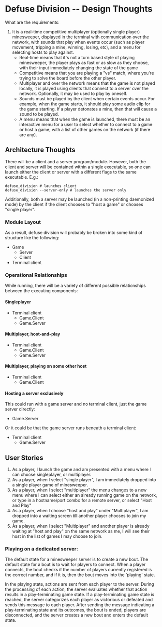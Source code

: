 
Defuse Division -- Design Thoughts
==================================

What are the requirements:

1. It is a real-time competitive multiplayer (optionally single player) minesweeper, displayed in the terminal with communication over the network, with sounds that play when events occur (such as player movement, tripping a mine, winning, losing, etc), and a menu for selecting hosts to play against.
	- Real-time means that it's not a turn based style of playing minesweeper, the player plays as fast or as slow as they choose, with their input immediately changing the state of the game
	- Competitive means that you are playing a "vs" match, where you're trying to solve the board before the other player.
	- Multiplayer and over the network means that the game is not played locally, it is played using clients that connect to a server over the network. Optionally, it may be used to play by oneself.
	- Sounds must be played by the client when certain events occur. For example, when the game starts, it should play some audio clip for the game starting. If a player detonates a mine, then that will cause a sound to be played.
	- A menu means that when the game is launched, there must be an interactive menu for a user to select whether to connect to a game or host a game, with a list of other games on the network (if there are any).


Architecture Thoughts
---------------------

There will be a client and a server program/module. However, both the client
and server will be contained within a single executable, so one can launch
either the client or server with a different flags to the same executable.
E.g.:

	defuse_division # launches client
	defuse_division --server-only # launches the server only

Additionally, both a server may be launched (in a non-printing daemonized mode)
by the client if the client chooses to "host a game" or chooses "single
player".

### Module Layout

As a result, defuse division will probably be broken into some kind of
structure like the following:

- Game
	- Server
	- Client
- Terminal client


### Operational Relationships

While running, there will be a variety of different possible relationships
between the executing components:

#### Singleplayer

- Terminal client
	- Game.Client
	- Game.Server

#### Multiplayer, host-and-play

- Terminal client
	- Game.Client
	- Game.Server

#### Multiplayer, playing on some other host

- Terminal client
	- Game.Client

#### Hosting a server exclusively

This could run with a game server and no terminal client, just the game server directly:

- Game.Server

Or it could be that the game server runs beneath a terminal client:

- Terminal client
	- Game.Server


User Stories
------------

1. As a player, I launch the game and am presented with a menu where I can choose singleplayer, or multiplayer.
2. As a player, when I select "single player", I am immediately dropped into a single player game of minesweeper.
3. As a player, when I select "multiplayer" the menu changes to a new menu where I can select either an already running game on the network, or type in a hostname/port combo for a remote server, or select "Host and Play"
4. As a player, when I choose "host and play" under "Multiplayer", I am dropped into a waiting screen till another player chooses to join my game.
5. As a player, when I select "Multiplayer" and another player is already waiting at "host and play" on the same network as me, I will see their host in the list of games I may choose to join.

### Playing on a dedicated server:

The default state for a minesweeper server is to create a new bout. The default
state for a bout is to wait for players to connect. When a player connects, the
bout checks if the number of players currently registered is the correct
number, and if it is, then the bout moves into the 'playing' state.

In the playing state, actions are sent from each player to the server. During
the processing of each action, the server evaluates whether that action results
in a play-terminating game state. If a play-terminating game state is reached,
the server categorizes each player as victorious or defeated and sends this
message to each player. After sending the message indicating a play-terminating
state and its outcomes, the bout is ended, players are disconnected, and the
server creates a new bout and enters the default state.



